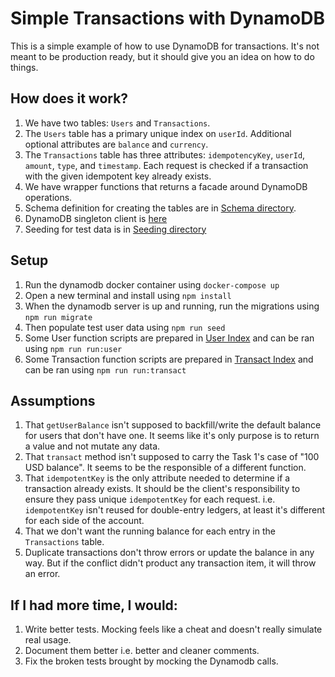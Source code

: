 # Simple Transactions with DynamoDB

This is a simple example of how to use DynamoDB for transactions. It's not meant to be production ready, but it should give you an idea on how to do things.

## How does it work?

1. We have two tables: `Users` and `Transactions`.
2. The `Users` table has a primary unique index on `userId`. Additional optional attributes are `balance` and `currency`.
3. The `Transactions` table has three attributes: `idempotencyKey`, `userId`, `amount`, `type`, and `timestamp`. Each request is checked if a transaction with the given idempotent key already exists.
4. We have wrapper functions that returns a facade around DynamoDB operations.
5. Schema definition for creating the tables are in [Schema directory](./src/schema/).
6. DynamoDB singleton client is [here](./src/db//client.ts)
7. Seeding for test data is in [Seeding directory](./src/db/seed.ts)

## Setup

1. Run the dynamodb docker container using `docker-compose up`
2. Open a new terminal and install using `npm install`
3. When the dynamodb server is up and running, run the migrations using `npm run migrate`
4. Then populate test user data using `npm run seed`
5. Some User function scripts are prepared in [User Index](./src//user/index.ts) and can be ran using `npm run run:user`
5. Some Transaction function scripts are prepared in [Transact Index](./src//transact/index.ts) and can be ran using `npm run run:transact`

## Assumptions

1. That `getUserBalance` isn't supposed to backfill/write the default balance for users that don't have one. It seems like it's only purpose is to return a value and not mutate any data.
2. That `transact` method isn't supposed to carry the Task 1's case of "100 USD balance". It seems to be the responsible of a different function. 
3. That `idempotentKey` is the only attribute needed to determine if a transaction already exists. It should be the client's responsibility to ensure they pass unique `idempotentKey` for each request. i.e. `idempotentKey` isn't reused for double-entry ledgers, at least it's different for each side of the account.
4. That we don't want the running balance for each entry in the `Transactions` table.
5. Duplicate transactions don't throw errors or update the balance in any way. But if the conflict didn't product any transaction item, it will throw an error.

## If I had more time, I would:

1. Write better tests. Mocking feels like a cheat and doesn't really simulate real usage.
2. Document them better i.e. better and cleaner comments.
3. Fix the broken tests brought by mocking the Dynamodb calls.